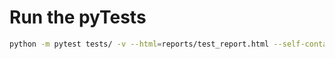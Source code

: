 # Run the pyTests
```sh
python -m pytest tests/ -v --html=reports/test_report.html --self-contained-html --maxfail=2
